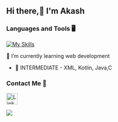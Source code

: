 ## Hi there,👋 I'm Akash

### Languages and Tools 🖥️ 

[![My Skills](https://skillicons.dev/icons?i=html,python,kotlin,java,c,androidstudio,vscode,figma,github&theme=dark)](https://skillicons.dev)

 🌱 I’m currently learning web development
- 🧪 INTERMEDIATE - XML, Kotlin, Java,C

<!-- ![](https://komarev.com/ghpvc/?username=AkashMadanu&style=flat-square) -->


### Contact Me 📱

[<img src='https://img.shields.io/badge/linkedin-%230077B5.svg?style=for-the-badge&logo=linkedin&logoColor=white' alt='Linkedin' height='30'>](https://www.linkedin.com/in/akash-madanu/)

![](https://github-readme-stats.vercel.app/api?username=AkashMadanu&show_icons=true&theme=cobalt)
